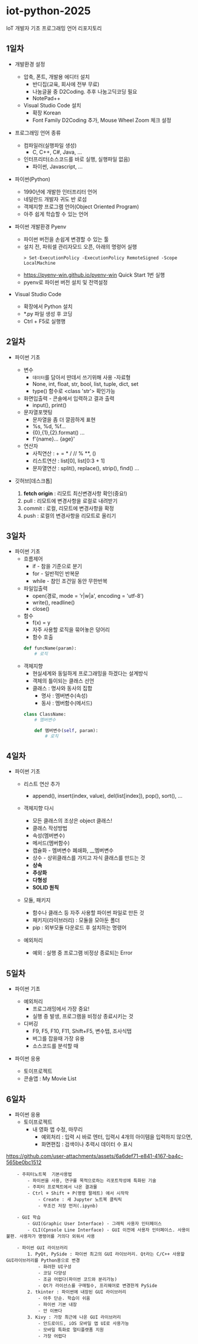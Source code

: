 # iot-python-2025
IoT 개발자 기초 프로그래밍 언어 리포지토리

## 1일차
- 개발환경 설정
    - 압축, 폰트, 개발용 에디터 설치
        - 반디집(교육, 회사에 전부 무료)
        - 나눔글꼴 중 D2Coding. 추후 나눔고딕코딩 필요
        - NotePad++ 
    - Visual Studio Code 설치
        - 확장 Korean
        - Font Family D2Coding 추가, Mouse Wheel Zoom 체크 설정

- 프로그래밍 언어 종류         
    - 컴파일러(실행파일 생성)
        - C, C++, C#, Java, ...
    - 인터프리터(소스코드를 바로 실행, 실행파일 없음)
        - 파이썬, Javascript, ... 

- 파이썬(Python)
    - 1990년에 개발한 인터프리터 언어
    - 네덜란드 개발자 귀도 반 로섬
    - 객체지향 프로그램 언어(Object Oriented Program)
    - 아주 쉽게 학습할 수 있는 언어

- 파이썬 개발환경 Pyenv
    - 파이썬 버전을 손쉽게 변경할 수 있는 툴
    - 설치 전, 파워셀 관리자모드 오픈, 아래의 명령어 실행
        ```shell        
        > Set-ExecutionPolicy -ExecutionPolicy RemoteSigned -Scope LocalMachine
        ```
    - https://pyenv-win.github.io/pyenv-win Quick Start 1번 실행
    - pyenv로 파이썬 버전 설치 및 전역설정

- Visual Studio Code
    - 확장에서 Python 설치
    - *.py 파일 생성 후 코딩
    - Ctrl + F5로 실행행    

## 2일차
- 파이썬 기초
    - 변수 
        - `데이터`를 담아서 딴데서 쓰기위해 사용
    -자료형
        - None, int, float, str, bool, list, tuple, dict, set
        - type() 함수로 <class 'str'> 확인가능     
    - 화면입출력 - 콘솔에서 입력하고 결과 출력
        - input(), print()     
    - 문자열포맷팅
        - 문자열을 좀 더 깔끔하게 표현
        - %s, %d, %f...
        - {0},{1},{2}.format() ... 
        - f'{name}... {age}'
    - 연산자
        - 사칙연산 : + = * / // % **, ()
        - 리스트연산 : list[0], list[0:3 + 1]
        - 문자열연산 : split(), replace(), strip(), find() ...

- 깃허브[데스크톱]
    1. **fetch origin** : 리모트 최신변경사항 확인(중요!) 
    2. pull : 리모트에 변경사항을 로컬로 내려받기
    3. commit : 로컬, 리모트에 변경사항을 확정
    4. push : 로컬의 변경사항을 리모트로 올리기
      
 ## 3일차
 - 파이썬 기초
    - 흐름제어
        - if - 참을 기준으로 분기
        - for - 일반적인 반복문
        - while - 참인 조건일 동안 무한반복
    - 파일입출력
        - open(경로, mode = 'r|w|a', encoding = 'utf-8')
        - write(), readline()
        - close()
    - 함수 
        - f(x) = y
        - 자주 사용할 로직을 묶어놓은 덩어리
        - 함수 호출
        ```python
        def funcName(param):
            # 로직
        ```
    - 객체지향
        - 현실세계와 동일하게 프로그래밍을 하겠다는 설계방식
        - 객체의 틀이되는 클래스 선언
        - 클래스 : 명사와 동사의 집합
            - 명사 : 멤버변수(속성)
            - 동사 : 멤버함수(메서드)
        ```python
        class ClassName:
            # 멤버변수

            def 멤버변수(self, param):
                # 로직
        ```

## 4일차
- 파이썬 기초
    - 리스트 연산 추가
        - append(), insert(index, value), del(list[index]), pop(), sort(), ...
    - 객체지향 다시
        - 모든 클래스의 조상은 object 클래스!
        - 클래스 작성방법
        - 속성(멤버변수)
        - 메서드(멤버함수)
        - 캡슐화 - 멤버변수 폐쇄화, __멤버변수
        - 상수 - 상위클래스를 가지고 자식 클래스를 만드는 것
        - **상속**
        - **추상화**
        - **다형성**
        - **SOLID 원칙**

    - 모듈, 패키지
        - 함수나 클래스 등 자주 사용할 파이썬 파일로 만든 것
        - 패키지(라이브러리) : 모듈을 모아둔 폴더
        - pip : 외부모듈 다운로드 후 설치하는 명령어
    - 예외처리
        - 예외 : 실행 중 프로그램 비정상 종료되는 Error 

## 5일차
- 파이썬 기초        
    - 예외처리
        - 프로그래밍에서 가장 중요!
        - 실행 중 발생, 프로그램을 비정상 종료시키는 것
    - 디버깅
        - F9, F5, F10, F11, Shift+F5, 변수탭, 조사식탭
        - 버그를 잡을때 가장 유용
        - 소스코드를 분석할 때

- 파이썬 응용
    - 토이프로젝트
    - 콘솔앱 : My Movie List

## 6일차
- 파이썬 응용
    - 토이프로젝트
        - 내 영화 앱 수정, 마무리
            - 예외처리 : 입력 시 바로 엔터, 입력시 4개의 아이템을 입력하지 않으면,  
            - 화면편집 : 검색이나 추력시 데이터 수 표시

https://github.com/user-attachments/assets/6a6def71-e841-4167-ba4c-565be0bc1512

        - 주피터노트북  기본사용법
            - 파이썬을 사용, 연구를 목적으로하는 리포트작성에 특화된 기술
            - 주피터 프로젝트에서 나온 결과물
            - Ctrl + Shift + P(명령 팔레트) 에서 시작작
                - Create : 새 Jupyter 노트북 클릭릭
                - 무조건 저장 먼저(.ipynb)

        - GUI 학습
            - GUI(Graphic User Interface) - 그래픽 사용자 인터페이스
            - CLI(Cpnsole Line Interface) - GUI 이전에 사용자 인터페이스. 사용이 불편. 사용자가 명령어를 거의다 외워서 사용

        - 파이썬 GUI 라이브러리
            1. PyQt, PySide : 파이썬 최고의 GUI 라이브러리. Qt라는 C/C++ 사용할 GUI라이브러리를 Python용으로 변경
                - 화려한 UI구성
                - 코딩 다양성
                - 조금 어렵다(파이썬 코드와 분리가능)
                - Qt가 라이선스를 구매필수, 프리웨어로 변경한게 PySide
            2. tkinter : 파이썬에 내장된 GUI 라이브러리
                - 아주 단순. 학습이 쉬움
                - 파이썬 기본 내장
                - 안 이쁘다
            3. Kivy : 가장 최근에 나온 GUI 라이브러리
                - 안드로이드, iOS 모바일 앱 UI로 사용가능
                - 모바일 특화로 멀티플랫폼 지원
                - 가장 어렵다        

                      
        
